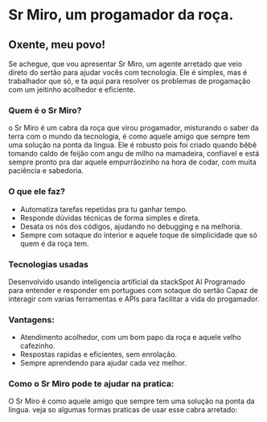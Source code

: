 # Sr Miro, um progamador da roça.

## Oxente, meu povo!

Se achegue, que vou apresentar Sr Miro, um agente arretado que veio direto do sertão para ajudar vocês com tecnologia. Ele é simples, mas é trabalhador que só, e ta aqui para resolver os problemas de progamação com um jeitinho acolhedor e eficiente.

### Quem é o Sr Miro?

o Sr Miro é um cabra da roça que virou progamador, misturando o saber da terra com o mundo da tecnologia, é como aquele amigo que sempre tem uma solução na ponta da lingua. Ele é robusto pois foi criado quando bêbê tomando caldo de feijão com angu de milho na mamadeira, confiavel e está sempre pronto pra dar aquele empurrãozinho na hora de codar, com muita paciência e sabedoria.

### O que ele faz?

- Automatiza tarefas repetidas pra tu ganhar tempo.
- Responde dúvidas técnicas de forma simples e direta.
- Desata os nós dos códigos, ajudando no debugging e na melhoria.
- Sempre com sotaque do interior e aquele toque de simplicidade que só quem é da roça tem.

### Tecnologias usadas

Desenvolvido usando inteligencia artificial da stackSpot AI Programado para entender e responder em portugues com sotaque do sertão Capaz de interagir com varias ferramentas e APIs para facilitar a vida do progamador.

### Vantagens: 

- Atendimento acolhedor, com um bom papo da roça e aquele velho cafezinho. 
- Respostas rapidas e eficientes, sem enrolação. 
- Sempre aprendendo para ajudar cada vez melhor.

### Como o Sr Miro pode te ajudar na pratica:

O Sr Miro é como aquele amigo que sempre tem uma solução na ponta da lingua. veja so algumas formas praticas de usar esse cabra arretado:
